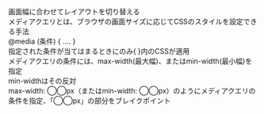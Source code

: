 画面幅に合わせてレイアウトを切り替える  
メディアクエリとは、ブラウザの画面サイズに応じてCSSのスタイルを設定できる手法  
@media (条件) { .... }  
指定された条件が当てはまるときにのみ{ }内のCSSが適用  
メディアクエリの条件には、max-width(最大幅)、またはmin-width(最小幅)を指定  
min-widthはその反対  
max-width: ◯◯px（またはmin-width: ◯◯px）のようにメディアクエリの条件を指定、「◯◯px」の部分をブレイクポイント  
